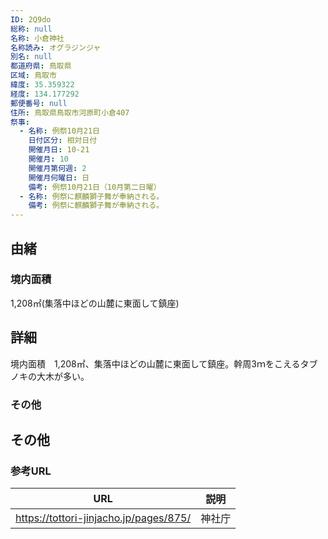 ```yaml
---
ID: 2Q9do
総称: null
名称: 小倉神社
名称読み: オグラジンジャ
別名: null
都道府県: 鳥取県
区域: 鳥取市
緯度: 35.359322
経度: 134.177292
郵便番号: null
住所: 鳥取県鳥取市河原町小倉407
祭事:
  - 名称: 例祭10月21日
    日付区分: 相対日付
    開催月日: 10-21
    開催月: 10
    開催月第何週: 2
    開催月何曜日: 日
    備考: 例祭10月21日（10月第二日曜）
  - 名称: 例祭に麒麟獅子舞が奉納される。
    備考: 例祭に麒麟獅子舞が奉納される。
---
```


## 由緒

### 境内面積

1,208㎡(集落中ほどの山麓に東面して鎮座)

## 詳細

境内面積　1,208㎡、集落中ほどの山麓に東面して鎮座。幹周3ｍをこえるタブノキの大木が多い。

### その他

## その他

### 参考URL

| URL                                    | 説明   |
| -------------------------------------- | ------ |
| https://tottori-jinjacho.jp/pages/875/ | 神社庁 |
